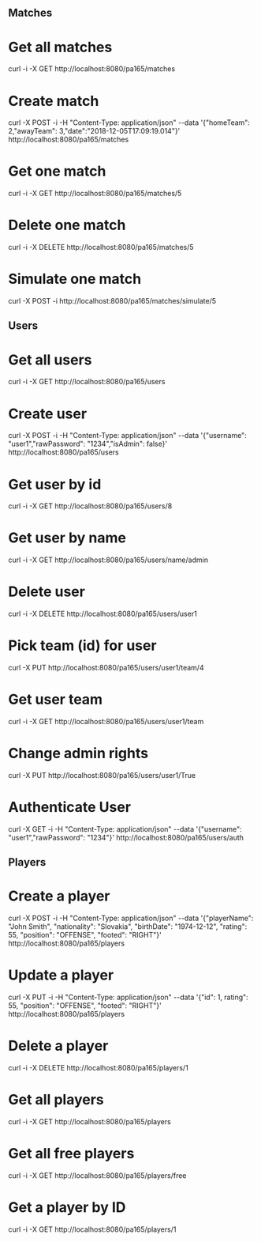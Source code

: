 ## Matches

# Get all matches
curl -i -X GET http://localhost:8080/pa165/matches

# Create match
curl -X POST -i -H "Content-Type: application/json" --data '{"homeTeam": 2,"awayTeam": 3,"date":"2018-12-05T17:09:19.014"}' http://localhost:8080/pa165/matches

# Get one match
curl -i -X GET http://localhost:8080/pa165/matches/5

# Delete one match
curl -i -X DELETE http://localhost:8080/pa165/matches/5

# Simulate one match
curl -X POST -i http://localhost:8080/pa165/matches/simulate/5

## Users

# Get all users
curl -i -X GET http://localhost:8080/pa165/users

# Create user
curl -X POST -i -H "Content-Type: application/json" --data '{"username": "user1","rawPassword": "1234","isAdmin": false}' http://localhost:8080/pa165/users

# Get user by id
curl -i -X GET http://localhost:8080/pa165/users/8

# Get user by name
curl -i -X GET http://localhost:8080/pa165/users/name/admin

# Delete user
curl -i -X DELETE http://localhost:8080/pa165/users/user1

# Pick team (id) for user
curl -X PUT http://localhost:8080/pa165/users/user1/team/4

# Get user team
curl -i -X GET http://localhost:8080/pa165/users/user1/team

# Change admin rights
curl -X PUT http://localhost:8080/pa165/users/user1/True

# Authenticate User
curl -X GET -i -H "Content-Type: application/json" --data '{"username": "user1","rawPassword": "1234"}' http://localhost:8080/pa165/users/auth

## Players

# Create a player
curl -X POST -i -H "Content-Type: application/json" --data '{"playerName": "John Smith", "nationality": "Slovakia", "birthDate": "1974-12-12", "rating": 55, "position": "OFFENSE", "footed": "RIGHT"}' http://localhost:8080/pa165/players

# Update a player 
curl -X PUT -i -H "Content-Type: application/json" --data '{"id": 1, rating": 55, "position": "OFFENSE", "footed": "RIGHT"}' http://localhost:8080/pa165/players

# Delete a player
curl -i -X DELETE http://localhost:8080/pa165/players/1

# Get all players
curl -i -X GET http://localhost:8080/pa165/players

# Get all free players
curl -i -X GET http://localhost:8080/pa165/players/free

# Get a player by ID
curl -i -X GET http://localhost:8080/pa165/players/1